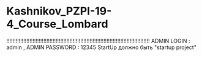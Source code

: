 # Kashnikov_PZPI-19-4_Course_Lombard
!!!!!!!!!!!!!!!!!!!!!!!!!!!!!!!!!!!!!!!!!!!!!!!!!!!!!!!!!!!!!!!!!!!!!!!!!!!!!!!!!!!!!!!!!!!!! ADMIN LOGIN : admin , ADMIN PASSWORD : 12345
StartUp должно быть "startup project"
